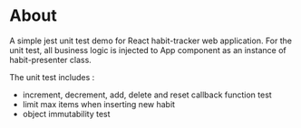 # About

A simple jest unit test demo for React habit-tracker web application. 
For the unit test, all business logic is injected to App component as an instance of habit-presenter class. 

The unit test includes : 
- increment, decrement, add, delete and reset callback function test
- limit max items when inserting new habit
- object immutability test

